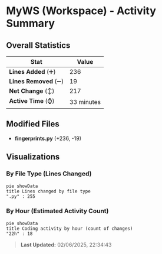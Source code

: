 # MyWS (Workspace) - Activity Summary 

## Overall Statistics

| Stat                   | Value                                                             |
| ---------------------- | ----------------------------------------------------------------- |
| **Lines Added** (➕)   | 236                                          |
| **Lines Removed** (➖) | 19                                        |
| **Net Change** (↕)    | 217                |
| **Active Time** (⌚)   | 33 minutes |


## Modified Files
- **fingerprints.py** (+236, -19)

## Visualizations

### By File Type (Lines Changed)

```mermaid
pie showData
title Lines changed by file type
".py" : 255
```

### By Hour (Estimated Activity Count)

```mermaid
pie showData
title Coding activity by hour (count of changes)
"22h" : 18
```


> **Last Updated:** 02/06/2025, 22:34:43